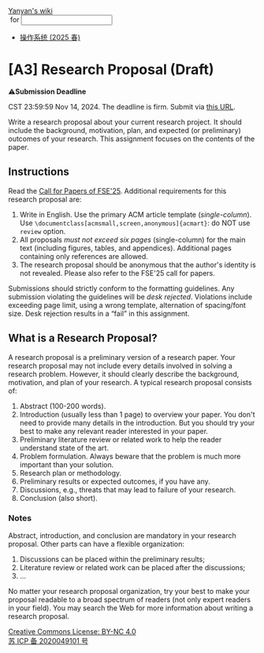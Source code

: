 <!DOCTYPE html><html><head><meta charSet="utf-8"/><meta name="viewport" content="width=device-width"/><title>Yanyan&#x27;s Wiki</title><link rel="stylesheet" href="https://cdn.jsdelivr.net/npm/katex@0.16.9/dist/katex.min.css"/><link rel="stylesheet" href="https://cdnjs.cloudflare.com/ajax/libs/highlight.js/11.6.0/styles/default.min.css"/><meta name="next-head-count" content="5"/><link rel="preload" href="../../_next/static/css/e993edd6a18ef4f0.css" as="style"/><link rel="stylesheet" href="../../_next/static/css/e993edd6a18ef4f0.css" data-n-g=""/><noscript data-n-css=""></noscript><script defer="" nomodule="" src="../../_next/static/chunks/polyfills-c67a75d1b6f99dc8.js"></script><script src="../../_next/static/chunks/webpack-f73d82589f972e7d.js" defer=""></script><script src="../../_next/static/chunks/framework-66d32731bdd20e83.js" defer=""></script><script src="../../_next/static/chunks/main-3929bf55b0f13a18.js" defer=""></script><script src="../../_next/static/chunks/pages/_app-00b06920b385caf1.js" defer=""></script><script src="../../_next/static/chunks/pages/[[...index]]-877ec949b69be209.js" defer=""></script><script src="../../_next/static/a2FwJzUPGFGc0QcwaUr13/_buildManifest.js" defer=""></script><script src="../../_next/static/a2FwJzUPGFGc0QcwaUr13/_ssgManifest.js" defer=""></script></head><body><div id="__next"><div class="bg-slate-300/10"><div class="sticky top-0 z-40 w-full backdrop-blur flex-none border-b border-slate-900/10 bg-white/75 supports-backdrop-blur:bg-white/60"><div class="max-w-8xl mx-auto"><div class="py-4 border-b border-slate-900/10 lg:px-8 lg:border-0 dark:border-slate-300/10 mx-4 lg:mx-0"><div class="relative flex items-center"><a href="../../index.html">Yanyan&#x27;s wiki</a><form class="text-xs text-slate-500"> for <input type="text" name="token" class="font-mono text-xs w-16" maxLength="8"/></form><div class="relative hidden lg:flex items-center ml-4 pl-4 border-l"><nav class="text-sm leading-6 font-semibold text-slate-700 dark:text-slate-200"><ul class="flex space-x-8"><li><a class="hover:text-sky-500 dark:hover:text-sky-400" href="../../OS/2025/index.html">操作系统 (2025 春)</a></li></ul></nav></div></div></div></div></div><div class="container mx-auto max-w-5xl flex flex-col min-h-screen px-4"><div class="wiki bg-neutral-200/10"><h1>[A3] Research Proposal (Draft)</h1>
<div class="box red-box"><div><span class="float-left text-4xl mr-3 mt-2">⚠️</span><span class="font-serif text-lg border-b border-slate-600"><b>Submission Deadline</b></span><div class="font-serif pt-2"><p>CST 23:59:59 Nov 14, 2024.
The deadline is firm. Submit via <a href="https://table.nju.edu.cn/dtable/forms/be9525f6-3066-425d-8163-e93e93d9ea05/">this URL</a>.</p></div></div></div>
<p>Write a research proposal about your current research project. It should include the background, motivation, plan, and expected (or preliminary) outcomes of your research. This assignment focuses on the contents of the paper.</p>
<h2>Instructions</h2>
<p>Read the <a href="https://conf.researchr.org/track/fse-2025/fse-2025-research-papers">Call for Papers of FSE&#x27;25</a>. Additional requirements for this research proposal are:</p>
<ol>
<li>Write in English. Use the primary ACM article template (<em>single-column</em>). Use <code>\documentclass[acmsmall,screen,anonymous]{acmart}</code>: do <red>NOT</red> use <code>review</code> option.</li>
<li>All proposals <em>must not exceed six pages</em> (single-column) for the main text (including figures, tables, and appendices). Additional pages containing only references are allowed.</li>
<li>The research proposal should be <red>anonymous</red> that the author&#x27;s identity is not revealed. Please also refer to the FSE&#x27;25 call for papers.</li>
</ol>
<p>Submissions should strictly conform to the formatting guidelines. Any submission violating the guidelines will be <em>desk rejected</em>. Violations include exceeding page limit, using a wrong template, alternation of spacing/font size. Desk rejection results in a “fail” in this assignment.</p>
<h2>What is a Research Proposal?</h2>
<p>A research proposal is a preliminary version of a research paper. Your research proposal may not include every details involved in solving a research problem. However, it should clearly describe the background, motivation, and plan of your research. A typical research proposal consists of:</p>
<ol>
<li>Abstract (100-200 words).</li>
<li>Introduction (usually less than 1 page) to overview your paper. You don&#x27;t need to provide many details in the introduction. But you should try your best to make any relevant reader interested in your paper.</li>
<li>Preliminary literature review or related work to help the reader understand state of the art.</li>
<li>Problem formulation. Always beware that the problem is much more important than your solution.</li>
<li>Research plan or methodology.</li>
<li>Preliminary results or expected outcomes, if you have any.</li>
<li>Discussions, e.g., threats that may lead to failure of your research.</li>
<li>Conclusion (also short).</li>
</ol>
<h3>Notes</h3>
<p>Abstract, introduction, and conclusion are mandatory in your research proposal.
Other parts can have a flexible organization:</p>
<ol>
<li>Discussions can be placed within the preliminary results;</li>
<li>Literature review or related work can be placed after the discussions;</li>
<li>...</li>
</ol>
<p>No matter your research proposal organization, try your best to make your proposal readable to a broad spectrum of readers (not only expert readers in your field). You may search the Web for more information about writing a research proposal.</p></div></div><div class="bg-neutral-100 text-center text-neutral-600 dark:bg-neutral-600 dark:text-neutral-200 lg:text-left"><div class="bg-neutral-200 p-6 text-center dark:bg-neutral-700"><a rel="license" href="http://creativecommons.org/licenses/by-nc/4.0/">Creative Commons License: BY-NC 4.0</a><br/><a href="https://beian.miit.gov.cn/">苏 ICP 备 2020049101 号</a></div></div></div></div><script id="__NEXT_DATA__" type="application/json">{"props":{"pageProps":{"source":{"compiledSource":"/*@jsxRuntime automatic @jsxImportSource react*/\nconst {Fragment: _Fragment, jsx: _jsx, jsxs: _jsxs} = arguments[0];\nconst {useMDXComponents: _provideComponents} = arguments[0];\nfunction _createMdxContent(props) {\n  const _components = Object.assign({\n    h1: \"h1\",\n    p: \"p\",\n    a: \"a\",\n    h2: \"h2\",\n    ol: \"ol\",\n    li: \"li\",\n    em: \"em\",\n    code: \"code\",\n    h3: \"h3\"\n  }, _provideComponents(), props.components), {Box} = _components;\n  if (!Box) _missingMdxReference(\"Box\", true);\n  return _jsxs(_Fragment, {\n    children: [_jsx(_components.h1, {\n      children: \"[A3] Research Proposal (Draft)\"\n    }), \"\\n\", _jsx(Box, {\n      title: \"Submission Deadline\",\n      logo: \"⚠️\",\n      children: _jsxs(_components.p, {\n        children: [\"CST 23:59:59 Nov 14, 2024.\\nThe deadline is firm. Submit via \", _jsx(_components.a, {\n          href: \"https://table.nju.edu.cn/dtable/forms/be9525f6-3066-425d-8163-e93e93d9ea05/\",\n          children: \"this URL\"\n        }), \".\"]\n      })\n    }), \"\\n\", _jsx(_components.p, {\n      children: \"Write a research proposal about your current research project. It should include the background, motivation, plan, and expected (or preliminary) outcomes of your research. This assignment focuses on the contents of the paper.\"\n    }), \"\\n\", _jsx(_components.h2, {\n      children: \"Instructions\"\n    }), \"\\n\", _jsxs(_components.p, {\n      children: [\"Read the \", _jsx(_components.a, {\n        href: \"https://conf.researchr.org/track/fse-2025/fse-2025-research-papers\",\n        children: \"Call for Papers of FSE'25\"\n      }), \". Additional requirements for this research proposal are:\"]\n    }), \"\\n\", _jsxs(_components.ol, {\n      children: [\"\\n\", _jsxs(_components.li, {\n        children: [\"Write in English. Use the primary ACM article template (\", _jsx(_components.em, {\n          children: \"single-column\"\n        }), \"). Use \", _jsx(_components.code, {\n          children: \"\\\\documentclass[acmsmall,screen,anonymous]{acmart}\"\n        }), \": do \", _jsx(\"red\", {\n          children: \"NOT\"\n        }), \" use \", _jsx(_components.code, {\n          children: \"review\"\n        }), \" option.\"]\n      }), \"\\n\", _jsxs(_components.li, {\n        children: [\"All proposals \", _jsx(_components.em, {\n          children: \"must not exceed six pages\"\n        }), \" (single-column) for the main text (including figures, tables, and appendices). Additional pages containing only references are allowed.\"]\n      }), \"\\n\", _jsxs(_components.li, {\n        children: [\"The research proposal should be \", _jsx(\"red\", {\n          children: \"anonymous\"\n        }), \" that the author's identity is not revealed. Please also refer to the FSE'25 call for papers.\"]\n      }), \"\\n\"]\n    }), \"\\n\", _jsxs(_components.p, {\n      children: [\"Submissions should strictly conform to the formatting guidelines. Any submission violating the guidelines will be \", _jsx(_components.em, {\n        children: \"desk rejected\"\n      }), \". Violations include exceeding page limit, using a wrong template, alternation of spacing/font size. Desk rejection results in a “fail” in this assignment.\"]\n    }), \"\\n\", _jsx(_components.h2, {\n      children: \"What is a Research Proposal?\"\n    }), \"\\n\", _jsx(_components.p, {\n      children: \"A research proposal is a preliminary version of a research paper. Your research proposal may not include every details involved in solving a research problem. However, it should clearly describe the background, motivation, and plan of your research. A typical research proposal consists of:\"\n    }), \"\\n\", _jsxs(_components.ol, {\n      children: [\"\\n\", _jsx(_components.li, {\n        children: \"Abstract (100-200 words).\"\n      }), \"\\n\", _jsx(_components.li, {\n        children: \"Introduction (usually less than 1 page) to overview your paper. You don't need to provide many details in the introduction. But you should try your best to make any relevant reader interested in your paper.\"\n      }), \"\\n\", _jsx(_components.li, {\n        children: \"Preliminary literature review or related work to help the reader understand state of the art.\"\n      }), \"\\n\", _jsx(_components.li, {\n        children: \"Problem formulation. Always beware that the problem is much more important than your solution.\"\n      }), \"\\n\", _jsx(_components.li, {\n        children: \"Research plan or methodology.\"\n      }), \"\\n\", _jsx(_components.li, {\n        children: \"Preliminary results or expected outcomes, if you have any.\"\n      }), \"\\n\", _jsx(_components.li, {\n        children: \"Discussions, e.g., threats that may lead to failure of your research.\"\n      }), \"\\n\", _jsx(_components.li, {\n        children: \"Conclusion (also short).\"\n      }), \"\\n\"]\n    }), \"\\n\", _jsx(_components.h3, {\n      children: \"Notes\"\n    }), \"\\n\", _jsx(_components.p, {\n      children: \"Abstract, introduction, and conclusion are mandatory in your research proposal.\\nOther parts can have a flexible organization:\"\n    }), \"\\n\", _jsxs(_components.ol, {\n      children: [\"\\n\", _jsx(_components.li, {\n        children: \"Discussions can be placed within the preliminary results;\"\n      }), \"\\n\", _jsx(_components.li, {\n        children: \"Literature review or related work can be placed after the discussions;\"\n      }), \"\\n\", _jsx(_components.li, {\n        children: \"...\"\n      }), \"\\n\"]\n    }), \"\\n\", _jsx(_components.p, {\n      children: \"No matter your research proposal organization, try your best to make your proposal readable to a broad spectrum of readers (not only expert readers in your field). You may search the Web for more information about writing a research proposal.\"\n    })]\n  });\n}\nfunction MDXContent(props = {}) {\n  const {wrapper: MDXLayout} = Object.assign({}, _provideComponents(), props.components);\n  return MDXLayout ? _jsx(MDXLayout, Object.assign({}, props, {\n    children: _jsx(_createMdxContent, props)\n  })) : _createMdxContent(props);\n}\nreturn {\n  default: MDXContent\n};\nfunction _missingMdxReference(id, component) {\n  throw new Error(\"Expected \" + (component ? \"component\" : \"object\") + \" `\" + id + \"` to be defined: you likely forgot to import, pass, or provide it.\");\n}\n","frontmatter":{},"scope":{}},"frontmatter":{}},"__N_SSG":true},"page":"/[[...index]]","query":{"index":["ISER","2024","A3.md"]},"buildId":"a2FwJzUPGFGc0QcwaUr13","isFallback":false,"gsp":true,"scriptLoader":[]}</script></body></html>
